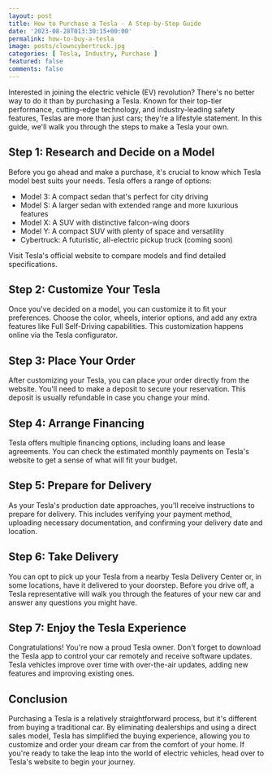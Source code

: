 ```yaml
---
layout: post
title: How to Purchase a Tesla - A Step-by-Step Guide
date: '2023-08-28T013:30:15+00:00'
permalink: how-to-buy-a-tesla
image: posts/clowncybertruck.jpg
categories: [ Tesla, Industry, Purchase ]
featured: false
comments: false 
---
```


Interested in joining the electric vehicle (EV) revolution? There's no better way to do it than by purchasing a Tesla. Known for their top-tier performance, cutting-edge technology, and industry-leading safety features, Teslas are more than just cars; they're a lifestyle statement. In this guide, we'll walk you through the steps to make a Tesla your own.

## Step 1: Research and Decide on a Model

Before you go ahead and make a purchase, it's crucial to know which Tesla model best suits your needs. Tesla offers a range of options:

- Model 3: A compact sedan that's perfect for city driving
- Model S: A larger sedan with extended range and more luxurious features
- Model X: A SUV with distinctive falcon-wing doors
- Model Y: A compact SUV with plenty of space and versatility
- Cybertruck: A futuristic, all-electric pickup truck (coming soon)

Visit Tesla's official website to compare models and find detailed specifications.

## Step 2: Customize Your Tesla

Once you've decided on a model, you can customize it to fit your preferences. Choose the color, wheels, interior options, and add any extra features like Full Self-Driving capabilities. This customization happens online via the Tesla configurator.

## Step 3: Place Your Order

After customizing your Tesla, you can place your order directly from the website. You'll need to make a deposit to secure your reservation. This deposit is usually refundable in case you change your mind.

## Step 4: Arrange Financing

Tesla offers multiple financing options, including loans and lease agreements. You can check the estimated monthly payments on Tesla's website to get a sense of what will fit your budget.

## Step 5: Prepare for Delivery

As your Tesla's production date approaches, you'll receive instructions to prepare for delivery. This includes verifying your payment method, uploading necessary documentation, and confirming your delivery date and location.

## Step 6: Take Delivery

You can opt to pick up your Tesla from a nearby Tesla Delivery Center or, in some locations, have it delivered to your doorstep. Before you drive off, a Tesla representative will walk you through the features of your new car and answer any questions you might have.

## Step 7: Enjoy the Tesla Experience

Congratulations! You're now a proud Tesla owner. Don't forget to download the Tesla app to control your car remotely and receive software updates. Tesla vehicles improve over time with over-the-air updates, adding new features and improving existing ones.

## Conclusion

Purchasing a Tesla is a relatively straightforward process, but it's different from buying a traditional car. By eliminating dealerships and using a direct sales model, Tesla has simplified the buying experience, allowing you to customize and order your dream car from the comfort of your home. If you're ready to take the leap into the world of electric vehicles, head over to Tesla's website to begin your journey.

